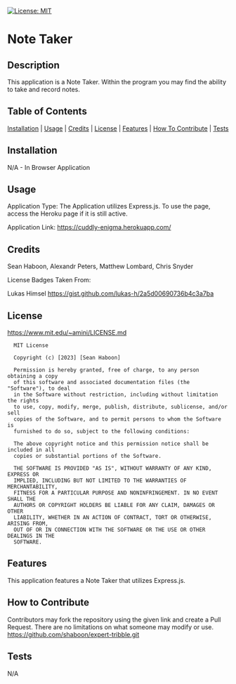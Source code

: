[![License: MIT](https://img.shields.io/badge/License-MIT-yellow.svg)](https://opensource.org/licenses/MIT)

# Note Taker

## Description

This application is a Note Taker. Within the program you may find the ability to take and record notes.

## Table of Contents

[Installation](#Installation) |
[Usage](#Usage) |
[Credits](#Credits) |
[License](#License) |
[Features](#Features) |
[How To Contribute](#How-To-Contribute) |
[Tests](#Tests)

## Installation

N/A - In Browser Application

## Usage

Application Type: The Application utilizes Express.js. To use the page, access the Heroku page if it is still active.

Application Link:
https://cuddly-enigma.herokuapp.com/

## Credits

Sean Haboon, Alexandr Peters, Matthew Lombard, Chris Snyder

License Badges Taken From:

Lukas Himsel
https://gist.github.com/lukas-h/2a5d00690736b4c3a7ba

## License

https://www.mit.edu/~amini/LICENSE.md

      MIT License

      Copyright (c) [2023] [Sean Haboon]

      Permission is hereby granted, free of charge, to any person obtaining a copy
      of this software and associated documentation files (the "Software"), to deal
      in the Software without restriction, including without limitation the rights
      to use, copy, modify, merge, publish, distribute, sublicense, and/or sell
      copies of the Software, and to permit persons to whom the Software is
      furnished to do so, subject to the following conditions:

      The above copyright notice and this permission notice shall be included in all
      copies or substantial portions of the Software.

      THE SOFTWARE IS PROVIDED "AS IS", WITHOUT WARRANTY OF ANY KIND, EXPRESS OR
      IMPLIED, INCLUDING BUT NOT LIMITED TO THE WARRANTIES OF MERCHANTABILITY,
      FITNESS FOR A PARTICULAR PURPOSE AND NONINFRINGEMENT. IN NO EVENT SHALL THE
      AUTHORS OR COPYRIGHT HOLDERS BE LIABLE FOR ANY CLAIM, DAMAGES OR OTHER
      LIABILITY, WHETHER IN AN ACTION OF CONTRACT, TORT OR OTHERWISE, ARISING FROM,
      OUT OF OR IN CONNECTION WITH THE SOFTWARE OR THE USE OR OTHER DEALINGS IN THE
      SOFTWARE.

## Features

This application features a Note Taker that utilizes Express.js.

## How to Contribute

Contributors may fork the repository using the given link and create a Pull Request. There are no limitations on what someone may modify or use.
https://github.com/shaboon/expert-tribble.git

## Tests

N/A
